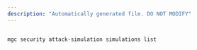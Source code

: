 ```yaml
---
description: "Automatically generated file. DO NOT MODIFY"
---
```


```bash

mgc security attack-simulation simulations list

```